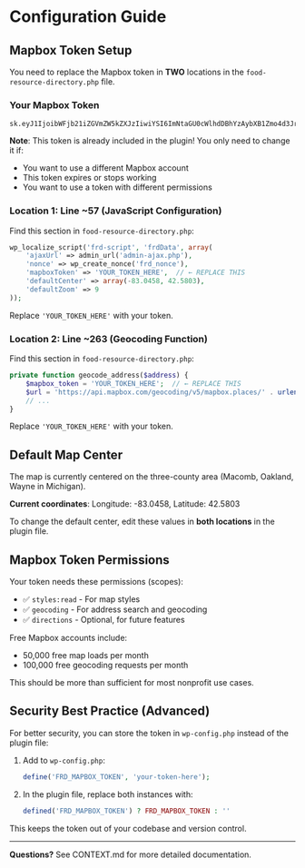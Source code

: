 # Configuration Guide

## Mapbox Token Setup

You need to replace the Mapbox token in **TWO** locations in the `food-resource-directory.php` file.

### Your Mapbox Token
```
sk.eyJ1IjoibWFjb21iZGVmZW5kZXJzIiwiYSI6ImNtaGU0cWlhdDBhYzAybXB1Zmo4d3JrMmYifQ.3ZzRIkqmh9uPRv5WWz7MKA
```

**Note**: This token is already included in the plugin! You only need to change it if:
- You want to use a different Mapbox account
- This token expires or stops working
- You want to use a token with different permissions

### Location 1: Line ~57 (JavaScript Configuration)

Find this section in `food-resource-directory.php`:

```php
wp_localize_script('frd-script', 'frdData', array(
    'ajaxUrl' => admin_url('admin-ajax.php'),
    'nonce' => wp_create_nonce('frd_nonce'),
    'mapboxToken' => 'YOUR_TOKEN_HERE',  // ← REPLACE THIS
    'defaultCenter' => array(-83.0458, 42.5803),
    'defaultZoom' => 9
));
```

Replace `'YOUR_TOKEN_HERE'` with your token.

### Location 2: Line ~263 (Geocoding Function)

Find this section in `food-resource-directory.php`:

```php
private function geocode_address($address) {
    $mapbox_token = 'YOUR_TOKEN_HERE';  // ← REPLACE THIS
    $url = 'https://api.mapbox.com/geocoding/v5/mapbox.places/' . urlencode($address) . '.json?access_token=' . $mapbox_token . '&country=US&proximity=-83.0458,42.5803';
    // ...
}
```

Replace `'YOUR_TOKEN_HERE'` with your token.

## Default Map Center

The map is currently centered on the three-county area (Macomb, Oakland, Wayne in Michigan).

**Current coordinates**: Longitude: -83.0458, Latitude: 42.5803

To change the default center, edit these values in **both locations** in the plugin file.

## Mapbox Token Permissions

Your token needs these permissions (scopes):
- ✅ `styles:read` - For map styles
- ✅ `geocoding` - For address search and geocoding
- ✅ `directions` - Optional, for future features

Free Mapbox accounts include:
- 50,000 free map loads per month
- 100,000 free geocoding requests per month

This should be more than sufficient for most nonprofit use cases.

## Security Best Practice (Advanced)

For better security, you can store the token in `wp-config.php` instead of the plugin file:

1. Add to `wp-config.php`:
   ```php
   define('FRD_MAPBOX_TOKEN', 'your-token-here');
   ```

2. In the plugin file, replace both instances with:
   ```php
   defined('FRD_MAPBOX_TOKEN') ? FRD_MAPBOX_TOKEN : ''
   ```

This keeps the token out of your codebase and version control.

---

**Questions?** See CONTEXT.md for more detailed documentation.

